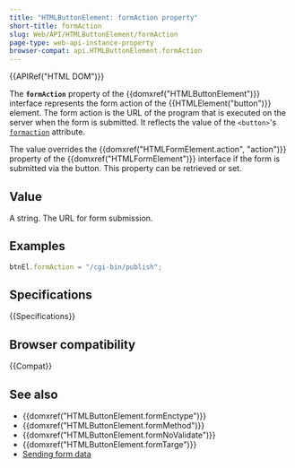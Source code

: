 ```yaml
---
title: "HTMLButtonElement: formAction property"
short-title: formAction
slug: Web/API/HTMLButtonElement/formAction
page-type: web-api-instance-property
browser-compat: api.HTMLButtonElement.formAction
---
```


{{APIRef("HTML DOM")}}

The **`formAction`** property of the {{domxref("HTMLButtonElement")}} interface represents the form action of the {{HTMLElement("button")}} element. The form action is the URL of the program that is executed on the server when the form is submitted. It reflects the value of the `<button>`'s [`formaction`](/en-US/docs/Web/HTML/Element/button#formaction) attribute.

The value overrides the {{domxref("HTMLFormElement.action", "action")}} property of the {{domxref("HTMLFormElement")}} interface if the form is submitted via the button. This property can be retrieved or set.

## Value

A string. The URL for form submission.

## Examples

```js
btnEl.formAction = "/cgi-bin/publish";
```

## Specifications

{{Specifications}}

## Browser compatibility

{{Compat}}

## See also

- {{domxref("HTMLButtonElement.formEnctype")}}
- {{domxref("HTMLButtonElement.formMethod")}}
- {{domxref("HTMLButtonElement.formNoValidate")}}
- {{domxref("HTMLButtonElement.formTarge")}}
- [Sending form data](/en-US/docs/Learn/Forms/Sending_and_retrieving_form_data)
